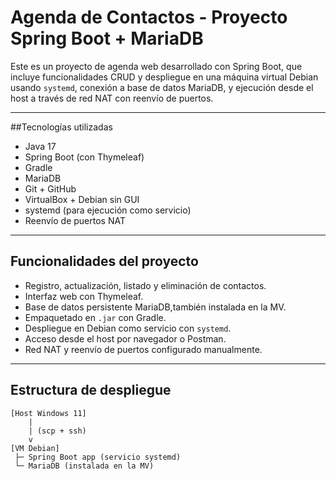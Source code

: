 # Agenda de Contactos - Proyecto Spring Boot + MariaDB

Este es un proyecto de agenda web desarrollado con Spring Boot, que incluye funcionalidades CRUD y despliegue en una máquina virtual Debian usando `systemd`, conexión a base de datos MariaDB, y ejecución desde el host a través de red NAT con reenvío de puertos.

---

##Tecnologías utilizadas

- Java 17
- Spring Boot (con Thymeleaf)
- Gradle
- MariaDB
- Git + GitHub
- VirtualBox + Debian sin GUI
- systemd (para ejecución como servicio)
- Reenvío de puertos NAT

---

## Funcionalidades del proyecto

- Registro, actualización, listado y eliminación de contactos.
- Interfaz web con Thymeleaf.
- Base de datos persistente MariaDB,también instalada en la MV.
- Empaquetado en `.jar` con Gradle.
- Despliegue en Debian como servicio con `systemd`.
- Acceso desde el host por navegador o Postman.
- Red NAT y reenvío de puertos configurado manualmente.

---

## Estructura de despliegue

```plaintext
[Host Windows 11]
    |
    | (scp + ssh)
    v
[VM Debian]
 ├─ Spring Boot app (servicio systemd)
 └─ MariaDB (instalada en la MV)
